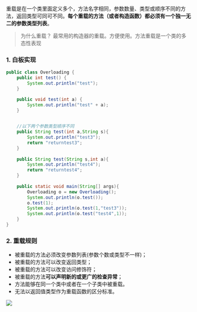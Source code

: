 重载是在一个类里面定义多个，方法名字相同，参数数量、类型或顺序不同的方法，返回类型可同可不同。**每个重载的方法（或者构造函数）都必须有一个独一无二的参数类型列表**。

> 为什么重载？
> 最常用的构造器的重载。方便使用。方法重载是一个类的多态性表现

### 1. 白板实现
```java
public class Overloading {
	public int test() {
		System.out.println("test");
	}

	public void test(int a) {
		System.out.println("test" + a);
	}

	
    //以下两个参数类型顺序不同
    public String test(int a,String s){
        System.out.println("test3");
        return "returntest3";
    }   
 
    public String test(String s,int a){
        System.out.println("test4");
        return "returntest4";
    }   
 
    public static void main(String[] args){
        Overloading o = new Overloading();
        System.out.println(o.test());
        o.test(1);
        System.out.println(o.test(1,"test3"));
        System.out.println(o.test("test4",1));
    }
}
```
### 2. 重载规则
-   被重载的方法必须改变参数列表(参数个数或类型不一样)；
-   被重载的方法可以改变返回类型；
-   被重载的方法可以改变访问修饰符；
-   被重载的方法**可以声明新的或更广的检查异常**；
-   方法能够在同一个类中或者在一个子类中被重载。
-   无法以返回值类型作为重载函数的区分标准。

![](https://image-1307616428.cos.ap-beijing.myqcloud.com/Obsidian/202304101544939.png)

